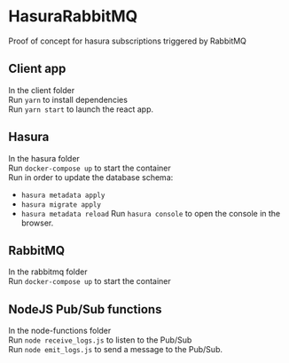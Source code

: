 # HasuraRabbitMQ
Proof of concept for hasura subscriptions triggered by RabbitMQ <br/>

## Client app
In the client folder <br/>
Run `yarn` to install dependencies <br/>
Run `yarn start` to launch the react app. 

## Hasura
In the hasura folder <br/>
Run `docker-compose up` to start the container <br/>
Run in order to update the database schema:  
  - `hasura metadata apply`
  - `hasura migrate apply`
  - `hasura metadata reload`
Run `hasura console` to open the console in the browser. 

## RabbitMQ
In the rabbitmq folder <br/>
Run `docker-compose up` to start the container <br/>

## NodeJS Pub/Sub functions
In the node-functions folder <br/>
Run `node receive_logs.js` to listen to the Pub/Sub <br/>
Run `node emit_logs.js` to send a message to the Pub/Sub. 
